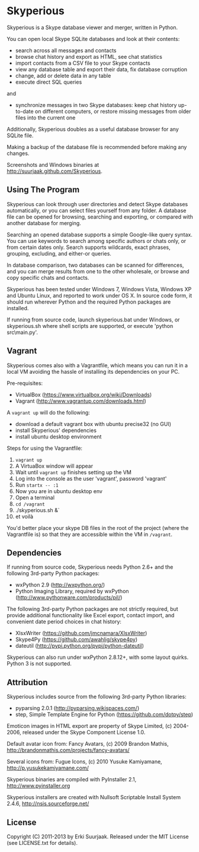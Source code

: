 Skyperious
===========

Skyperious is a Skype database viewer and merger, written in Python.

You can open local Skype SQLite databases and look at their contents:

- search across all messages and contacts
- browse chat history and export as HTML, see chat statistics
- import contacts from a CSV file to your Skype contacts
- view any database table and export their data, fix database corruption
- change, add or delete data in any table
- execute direct SQL queries

and
- synchronize messages in two Skype databases: keep chat history up-to-date on
  different computers, or restore missing messages from older files into the
  current one

Additionally, Skyperious doubles as a useful database browser for any SQLite file.

Making a backup of the database file is recommended before making any changes.

Screenshots and Windows binaries at http://suurjaak.github.com/Skyperious.


Using The Program
-----------------

Skyperious can look through user directories and detect Skype databases
automatically, or you can select files yourself from any folder.
A database file can be opened for browsing, searching and exporting, or
compared with another database for merging.

Searching an opened database supports a simple Google-like query syntax. 
You can use keywords to search among specific authors or chats only, or from
certain dates only. Search supports wildcards, exact phrases, grouping,
excluding, and either-or queries.

In database comparison, two databases can be scanned for differences,
and you can merge results from one to the other wholesale, or browse and
copy specific chats and contacts.

Skyperious has been tested under Windows 7, Windows Vista, Windows XP and
Ubuntu Linux, and reported to work under OS X. In source code form, it
should run wherever Python and the required Python packages are installed.

If running from source code, launch skyperious.bat under Windows,
or skyperious.sh where shell scripts are supported,
or execute 'python src\main.py'.


Vagrant
-------

Skyperious comes also with a Vagrantfile, which means you can run it in a local VM
avoiding the hassle of installing its dependencies on your PC.

Pre-requisites:

- VirtualBox (https://www.virtualbox.org/wiki/Downloads)
- Vagrant (http://www.vagrantup.com/downloads.html)

A `vagrant up` will do the following:

- download a default vagrant box with ubuntu precise32 (no GUI)
- install Skyperious' dependencies
- install ubuntu desktop environment


Steps for using the Vagrantfile:

1. `vagrant up`
2. A VirtuaBox window will appear
3. Wait until `vagrant up` finishes setting up the VM
4. Log into the console as the user 'vagrant', password 'vagrant'
5. Run `startx -- :1`
6. Now you are in ubuntu desktop env
7. Open a terminal
8. `cd /vagrant`
9. ./skyperious.sh &`
10. et voilà

You'd better place your skype DB files in the root of the project (where the Vagrantfile is)
so that they are accessible within the VM in `/vagrant`.


Dependencies
------------

If running from source code, Skyperious needs Python 2.6+ and the following
3rd-party Python packages:
* wxPython 2.9 (http://wxpython.org/)
* Python Imaging Library, required by wxPython
  (http://www.pythonware.com/products/pil/)

The following 3rd-party Python packages are not strictly required,
but provide additional functionality like Excel export,
contact import, and convenient date period choices in chat history:

* XlsxWriter (https://github.com/jmcnamara/XlsxWriter)
* Skype4Py (https://github.com/awahlig/skype4py)
* dateutil (http://pypi.python.org/pypi/python-dateutil)

Skyperious can also run under wxPython 2.8.12+, with some layout quirks.
Python 3 is not supported.


Attribution
-----------

Skyperious includes source from the following 3rd-party Python libraries:
* pyparsing 2.0.1
  (http://pyparsing.wikispaces.com/)
* step, Simple Template Engine for Python
  (https://github.com/dotpy/step)

Emoticon images in HTML export are property of Skype Limited, (c) 2004-2006,
released under the Skype Component License 1.0.

Default avatar icon from:
  Fancy Avatars, (c) 2009 Brandon Mathis,
  http://brandonmathis.com/projects/fancy-avatars/

Several icons from:
  Fugue Icons, (c) 2010 Yusuke Kamiyamane,
  http://p.yusukekamiyamane.com/

Skyperious binaries are compiled with PyInstaller 2.1,
http://www.pyinstaller.org

Skyperious installers are created with Nullsoft Scriptable Install System 2.4.6,
http://nsis.sourceforge.net/


License
-------

Copyright (C) 2011-2013 by Erki Suurjaak.
Released under the MIT License (see LICENSE.txt for details).
